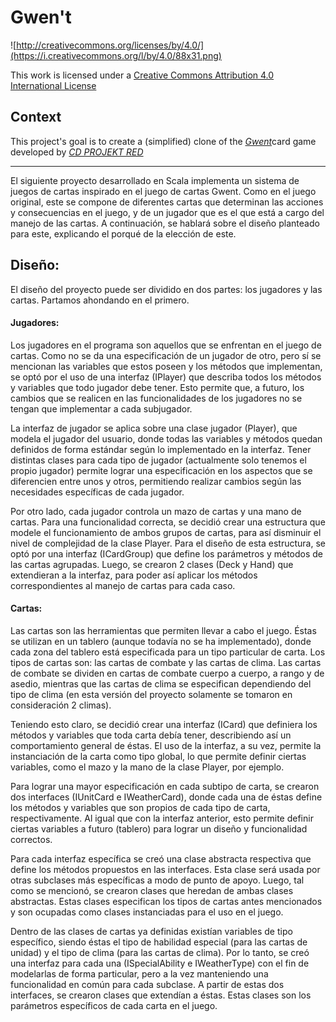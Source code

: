 # Gwen't

![http://creativecommons.org/licenses/by/4.0/](https://i.creativecommons.org/l/by/4.0/88x31.png)

This work is licensed under a
[Creative Commons Attribution 4.0 International License](http://creativecommons.org/licenses/by/4.0/)

Context
-------

This project's goal is to create a (simplified) clone of the
[_Gwent_](https://www.playgwent.com/en)card game developed by [_CD PROJEKT RED_](https://cdprojektred.com/en/)

---
El siguiente proyecto desarrollado en Scala implementa un sistema de juegos de cartas inspirado en el juego de cartas Gwent. Como en el juego original, este se compone de diferentes cartas que determinan las acciones y consecuencias en el juego, y de un jugador que es el que está a cargo del manejo de las cartas. A continuación, se hablará sobre el diseño planteado para este, explicando el porqué de la elección de este.

## Diseño: 

El diseño del proyecto puede ser dividido en dos partes: los jugadores y las cartas. Partamos ahondando en el primero.

#### Jugadores:

Los jugadores en el programa son aquellos que se enfrentan en el juego de cartas. Como no se da una especificación de un jugador de otro, pero sí se mencionan las variables que estos poseen y los métodos que implementan, se optó por el uso de una interfaz (IPlayer) que describa todos los métodos y variables que todo jugador debe tener. Esto permite que, a futuro, los cambios que se realicen en las funcionalidades de los jugadores no se tengan que implementar a cada subjugador.

La interfaz de jugador se aplica sobre una clase jugador (Player), que modela el jugador del usuario, donde todas las variables y métodos quedan definidos de forma estándar según lo implementado en la interfaz. Tener distintas clases para cada tipo de jugador (actualmente solo tenemos el propio jugador) permite lograr una especificación en los aspectos que se diferencien entre unos y otros, permitiendo realizar cambios según las necesidades específicas de cada jugador. 

Por otro lado, cada jugador controla un mazo de cartas y una mano de cartas. Para una funcionalidad correcta, se decidió crear una estructura que modele el funcionamiento de ambos grupos de cartas, para así disminuir el nivel de complejidad de la clase Player. Para el diseño de esta estructura, se optó por una interfaz (ICardGroup) que define los parámetros y métodos de las cartas agrupadas. Luego, se crearon 2 clases (Deck y Hand) que extendieran a la interfaz, para poder así aplicar los métodos correspondientes al manejo de cartas para cada caso.

#### Cartas:

Las cartas son las herramientas que permiten llevar a cabo el juego. Éstas se utilizan en un tablero (aunque todavía no se ha implementado), donde cada zona del tablero está especificada para un tipo particular de carta. Los tipos de cartas son: las cartas de combate y las cartas de clima. Las cartas de combate se dividen en cartas de combate cuerpo a cuerpo, a rango y de asedio, mientras que las cartas de clima se especifican dependiendo del tipo de clima (en esta versión del proyecto solamente se tomaron en consideración 2 climas).

Teniendo esto claro, se decidió crear una interfaz (ICard) que definiera los métodos y variables que toda carta debía tener, describiendo así un comportamiento general de éstas. El uso de la interfaz, a su vez, permite la instanciación de la carta como tipo global, lo que permite definir ciertas variables, como el mazo y la mano de la clase Player, por ejemplo.

Para lograr una mayor especificación en cada subtipo de carta, se crearon dos interfaces (IUnitCard e IWeatherCard), donde cada una de éstas define los métodos y variables que son propios de cada tipo de carta, respectivamente. Al igual que con la interfaz anterior, esto permite definir ciertas variables a futuro (tablero) para lograr un diseño y funcionalidad correctos.

Para cada interfaz específica se creó una clase abstracta respectiva que define los métodos propuestos en las interfaces. Esta clase será usada por otras subclases más específicas a modo de punto de apoyo. Luego, tal como se mencionó, se crearon clases que heredan de ambas clases abstractas. Estas clases especifican los tipos de cartas antes mencionados y son ocupadas como clases instanciadas para el uso en el juego.

Dentro de las clases de cartas ya definidas existían variables de tipo específico, siendo éstas el tipo de habilidad especial (para las cartas de unidad) y el tipo de clima (para las cartas de clima). Por lo tanto, se creó una interfaz para cada una (ISpecialAbility e IWeatherType) con el fin de modelarlas de forma particular, pero a la vez manteniendo una funcionalidad en común para cada subclase. A partir de estas dos interfaces, se crearon clases que extendían a éstas. Estas clases son los parámetros específicos de cada carta en el juego.
